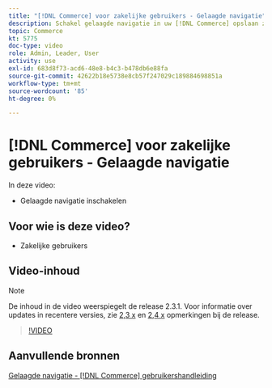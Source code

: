 ```yaml
---
title: "[!DNL Commerce] voor zakelijke gebruikers - Gelaagde navigatie"
description: Schakel gelaagde navigatie in uw [!DNL Commerce] opslaan zodat klanten producten gemakkelijk en snel kunnen vinden.
topic: Commerce
kt: 5775
doc-type: video
role: Admin, Leader, User
activity: use
exl-id: 683d8f73-acd6-48e8-b4c3-b478db6e88fa
source-git-commit: 42622b18e5738e8cb57f247029c189884698851a
workflow-type: tm+mt
source-wordcount: '85'
ht-degree: 0%

---
```


# [!DNL Commerce] voor zakelijke gebruikers - Gelaagde navigatie

In deze video:

- Gelaagde navigatie inschakelen

## Voor wie is deze video?

- Zakelijke gebruikers

## Video-inhoud

>[!NOTE]
>
>De inhoud in de video weerspiegelt de release 2.3.1. Voor informatie over updates in recentere versies, zie [ 2,3 x](https://devdocs.magento.com/guides/v2.3/release-notes/bk-release-notes.html) en [2,4 x](https://devdocs.magento.com/guides/v2.4/release-notes/bk-release-notes.html) opmerkingen bij de release.

>[!VIDEO](https://video.tv.adobe.com/v/36186?quality=12&learn=on)

## Aanvullende bronnen

[Gelaagde navigatie - [!DNL Commerce] gebruikershandleiding](https://docs.magento.com/user-guide/catalog/navigation-layered.html)
